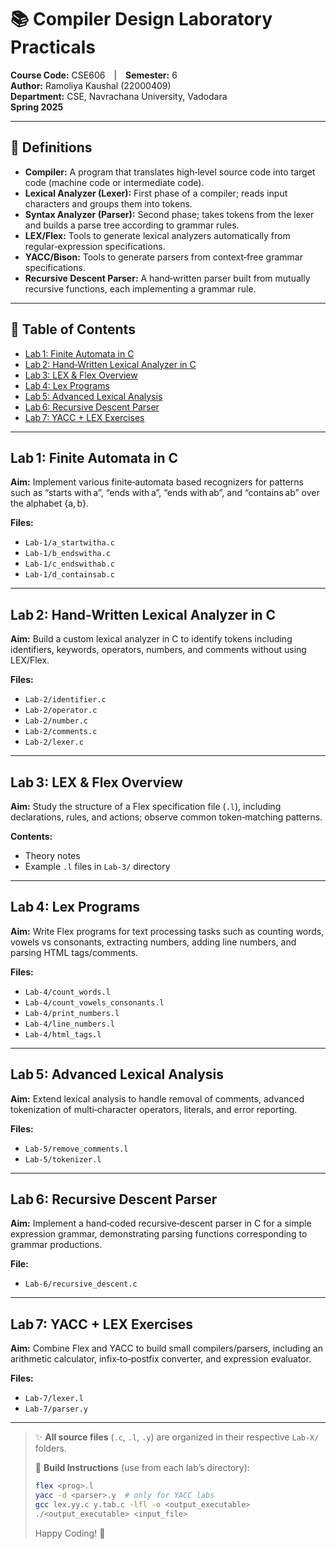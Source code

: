 # 📚 Compiler Design Laboratory Practicals

**Course Code:** CSE606 | **Semester:** 6  
**Author:** Ramoliya Kaushal (22000409)  
**Department:** CSE, Navrachana University, Vadodara  
**Spring 2025**

---

## 📖 Definitions

- **Compiler:** A program that translates high‑level source code into target code (machine code or intermediate code).  
- **Lexical Analyzer (Lexer):** First phase of a compiler; reads input characters and groups them into tokens.  
- **Syntax Analyzer (Parser):** Second phase; takes tokens from the lexer and builds a parse tree according to grammar rules.  
- **LEX/Flex:** Tools to generate lexical analyzers automatically from regular‑expression specifications.  
- **YACC/Bison:** Tools to generate parsers from context‑free grammar specifications.  
- **Recursive Descent Parser:** A hand‑written parser built from mutually recursive functions, each implementing a grammar rule.

---

## 📑 Table of Contents

- [Lab 1: Finite Automata in C](#lab-1-finite-automata-in-c)  
- [Lab 2: Hand‑Written Lexical Analyzer in C](#lab-2-hand-written-lexical-analyzer-in-c)  
- [Lab 3: LEX & Flex Overview](#lab-3-lex--flex-overview)  
- [Lab 4: Lex Programs](#lab-4-lex-programs)  
- [Lab 5: Advanced Lexical Analysis](#lab-5-advanced-lexical-analysis)  
- [Lab 6: Recursive Descent Parser](#lab-6-recursive-descent-parser)  
- [Lab 7: YACC + LEX Exercises](#lab-7-yacc--lex-exercises)

---

## Lab 1: Finite Automata in C

**Aim:** Implement various finite‑automata based recognizers for patterns such as “starts with a”, “ends with a”, “ends with ab”, and “contains ab” over the alphabet {a, b}.  

**Files:**  
- `Lab-1/a_startwitha.c`  
- `Lab-1/b_endswitha.c`  
- `Lab-1/c_endswithab.c`  
- `Lab-1/d_containsab.c`  

---

## Lab 2: Hand‑Written Lexical Analyzer in C

**Aim:** Build a custom lexical analyzer in C to identify tokens including identifiers, keywords, operators, numbers, and comments without using LEX/Flex.  

**Files:**  
- `Lab-2/identifier.c`  
- `Lab-2/operator.c`  
- `Lab-2/number.c`  
- `Lab-2/comments.c`  
- `Lab-2/lexer.c`  

---

## Lab 3: LEX & Flex Overview

**Aim:** Study the structure of a Flex specification file (`.l`), including declarations, rules, and actions; observe common token‑matching patterns.  

**Contents:**  
- Theory notes  
- Example `.l` files in `Lab-3/` directory

---

## Lab 4: Lex Programs

**Aim:** Write Flex programs for text processing tasks such as counting words, vowels vs consonants, extracting numbers, adding line numbers, and parsing HTML tags/comments.  

**Files:**  
- `Lab-4/count_words.l`  
- `Lab-4/count_vowels_consonants.l`  
- `Lab-4/print_numbers.l`  
- `Lab-4/line_numbers.l`  
- `Lab-4/html_tags.l`  

---

## Lab 5: Advanced Lexical Analysis

**Aim:** Extend lexical analysis to handle removal of comments, advanced tokenization of multi‑character operators, literals, and error reporting.  

**Files:**  
- `Lab-5/remove_comments.l`  
- `Lab-5/tokenizer.l`  

---

## Lab 6: Recursive Descent Parser

**Aim:** Implement a hand‑coded recursive‑descent parser in C for a simple expression grammar, demonstrating parsing functions corresponding to grammar productions.  

**File:**  
- `Lab-6/recursive_descent.c`  

---

## Lab 7: YACC + LEX Exercises

**Aim:** Combine Flex and YACC to build small compilers/parsers, including an arithmetic calculator, infix‑to‑postfix converter, and expression evaluator.  

**Files:**  
- `Lab-7/lexer.l`  
- `Lab-7/parser.y`  

---

> ✨ **All source files** (`.c`, `.l`, `.y`) are organized in their respective `Lab-X/` folders.  
>  
> 🔧 **Build Instructions** (use from each lab’s directory):  
> ```bash
> flex <prog>.l
> yacc -d <parser>.y  # only for YACC labs
> gcc lex.yy.c y.tab.c -lfl -o <output_executable>
> ./<output_executable> <input_file>
> ```  
>  
> Happy Coding! 🚀  
